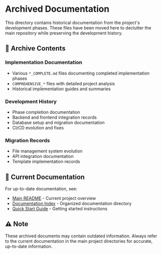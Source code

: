 # Archived Documentation

This directory contains historical documentation from the project's development phases. These files have been moved here to declutter the main repository while preserving the development history.

## 📁 Archive Contents

### Implementation Documentation
- Various `*_COMPLETE.md` files documenting completed implementation phases
- `COMPREHENSIVE_*` files with detailed project analysis
- Historical implementation guides and summaries

### Development History  
- Phase completion documentation
- Backend and frontend integration records
- Database setup and migration documentation
- CI/CD evolution and fixes

### Migration Records
- File management system evolution
- API integration documentation  
- Template implementation records

## 🎯 Current Documentation

For up-to-date documentation, see:
- [Main README](../../README.md) - Current project overview
- [Documentation Index](../README.md) - Organized documentation directory
- [Quick Start Guide](../../QUICK_START.md) - Getting started instructions

## ⚠️ Note

These archived documents may contain outdated information. Always refer to the current documentation in the main project directories for accurate, up-to-date information.

